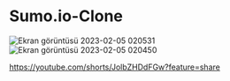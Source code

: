 # Sumo.io-Clone
 
![Ekran görüntüsü 2023-02-05 020531](https://user-images.githubusercontent.com/39819428/216793272-47846d28-a777-49e7-bf1b-f04f6e94a619.jpg)
![Ekran görüntüsü 2023-02-05 020450](https://user-images.githubusercontent.com/39819428/216793273-7cf018f1-9697-4927-8cd9-8635cebc175f.jpg)

https://youtube.com/shorts/JolbZHDdFGw?feature=share
